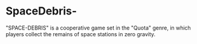 # SpaceDebris-
"SPACE-DEBRIS" is a cooperative game set in the "Quota" genre, in which players collect the remains of space stations in zero gravity.
